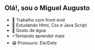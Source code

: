  ## Olá!, sou o Miguel Augusto
- 🔭 Trabalho com front-end
- 🌱 Estudando Html, Css e Java Script
- 💬 Gosto de água
- ⚡Tentando aprender mais
- 😁 Pronouns: Ele/Dele
